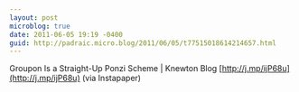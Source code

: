 ```yaml
---
layout: post
microblog: true
date: 2011-06-05 19:19 -0400
guid: http://padraic.micro.blog/2011/06/05/t77515018614214657.html
---
```

Groupon Is a Straight-Up Ponzi Scheme | Knewton Blog  [http://j.mp/ijP68u](http://j.mp/ijP68u) (via Instapaper)

